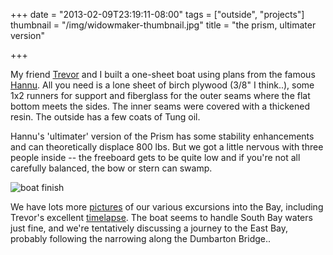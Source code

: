 +++
date = "2013-02-09T23:19:11-08:00"
tags = ["outside", "projects"]
thumbnail = "/img/widowmaker-thumbnail.jpg"
title = "the prism, ultimater version"

+++

My friend [Trevor](http://trevorshp.com) and I
built a one-sheet boat using plans from the famous [Hannu](http://koti.kapsi.fi/hvartial/oss2/oss2.htm).
All you need is a lone sheet of birch plywood (3/8" I think..),
some 1x2 runners for support and fiberglass for the outer seams where the flat bottom meets the sides.
The inner seams were covered with a thickened resin. The outside has a few coats of Tung oil.

<!--more-->

Hannu's 'ultimater' version of the Prism has some stability enhancements and can theoretically displace 800 lbs.
But we got a little nervous with three people inside --
the freeboard gets to be quite low and if you're not all carefully balanced, the bow or stern can swamp.

![boat finish](/img/boat-finish.jpg)

We have lots more [pictures](https://plus.google.com/photos/104532315857990767595/albums/5833521596572962657)
of our various excursions into the Bay,
including Trevor's excellent [timelapse](https://plus.google.com/photos/104532315857990767595/albums/5833521596572962657/5843564031949934738).
The boat seems to handle South Bay waters just fine, and we're tentatively discussing a journey to the East Bay,
probably following the narrowing along the Dumbarton Bridge..
